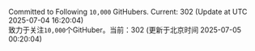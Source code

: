 Committed to Following `10,000` GitHubers. Current: <!-- FOLLOWING_COUNT -->302<!-- FOLLOWING_COUNT --> (Update at UTC <!-- LAST_UPDATED -->2025-07-04 16:20:04<!-- LAST_UPDATED -->)<br>
致力于关注`10,000`个GitHuber。当前：<!-- FOLLOWING_COUNT -->302<!-- FOLLOWING_COUNT --> (更新于北京时间 <!-- LAST_UPDATED_CST -->2025-07-05 00:20:04<!-- LAST_UPDATED_CST -->)

